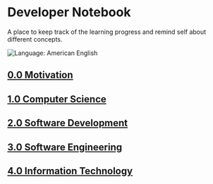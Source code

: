 # Developer Notebook

A place to keep track of the learning progress and remind self about different concepts.

![Language: American English](https://img.shields.io/badge/language-american%20english-red.svg)

## <a href="./0.0%20Motivation/README.md">0.0 Motivation</a>

## <a href="./1.0%20Computer%20Science/README.md">1.0 Computer Science</a>

## <a href="./2.0%20Software%20Development/README.md">2.0 Software Development</a>

## <a href="./3.0%20Software%20Engineering/README.md">3.0 Software Engineering</a>

## <a href="./4.0%20Information%20Technology/README.md">4.0 Information Technology</a>

